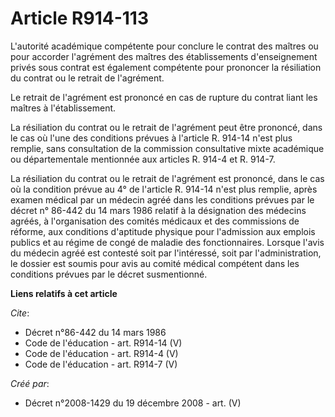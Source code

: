 # Article R914-113

L'autorité académique compétente pour conclure le contrat des maîtres ou pour accorder l'agrément des maîtres des
établissements d'enseignement privés sous contrat est également compétente pour prononcer la résiliation du contrat ou le
retrait de l'agrément. 

Le retrait de l'agrément est prononcé en cas de rupture du contrat liant les maîtres à l'établissement. 

La résiliation du contrat ou le retrait de l'agrément peut être prononcé, dans le cas où l'une des conditions prévues à
l'article R. 914-14 n'est plus remplie, sans consultation de la commission consultative mixte académique ou départementale
mentionnée aux articles R. 914-4 et R. 914-7.

La résiliation du contrat ou le retrait de l'agrément est prononcé, dans le cas où la condition prévue au 4° de l'article R.
914-14 n'est plus remplie, après examen médical par un médecin agréé dans les conditions prévues par le décret n° 86-442 du
14 mars 1986 relatif à la désignation des médecins agréés, à l'organisation des comités médicaux et des commissions de
réforme, aux conditions d'aptitude physique pour l'admission aux emplois publics et au régime de congé de maladie des
fonctionnaires. Lorsque l'avis du médecin agréé est contesté soit par l'intéressé, soit par l'administration, le dossier est
soumis pour avis au comité médical compétent dans les conditions prévues par le décret susmentionné.

**Liens relatifs à cet article**

_Cite_:

  - Décret n°86-442 du 14 mars 1986
  - Code de l'éducation - art. R914-14 (V)
  - Code de l'éducation - art. R914-4 (V)
  - Code de l'éducation - art. R914-7 (V)

_Créé par_:

  - Décret n°2008-1429 du 19 décembre 2008 - art. (V)
